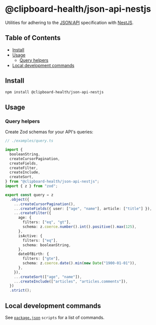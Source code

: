 # @clipboard-health/json-api-nestjs

Utilities for adhering to the [JSON:API](https://jsonapi.org/) specification with [NestJS](https://nestjs.com/).

## Table of Contents

- [Install](#install)
- [Usage](#usage)
  - [Query helpers](#query-helpers)
- [Local development commands](#local-development-commands)

## Install

```bash
npm install @clipboard-health/json-api-nestjs
```

## Usage

### Query helpers

Create Zod schemas for your API's queries:

<!-- prettier-ignore -->
```ts
// ./examples/query.ts

import {
  booleanString,
  createCursorPagination,
  createFields,
  createFilter,
  createInclude,
  createSort,
} from "@clipboard-health/json-api-nestjs";
import { z } from "zod";

export const query = z
  .object({
    ...createCursorPagination(),
    ...createFields({ user: ["age", "name"], article: ["title"] }),
    ...createFilter({
      age: {
        filters: ["eq", "gt"],
        schema: z.coerce.number().int().positive().max(125),
      },
      isActive: {
        filters: ["eq"],
        schema: booleanString,
      },
      dateOfBirth: {
        filters: ["gte"],
        schema: z.coerce.date().min(new Date("1900-01-01")),
      },
    }),
    ...createSort(["age", "name"]),
    ...createInclude(["articles", "articles.comments"]),
  })
  .strict();

```

## Local development commands

See [`package.json`](./package.json) `scripts` for a list of commands.
